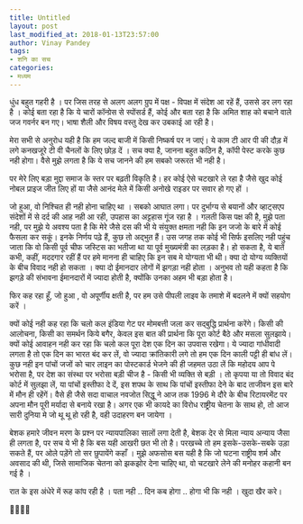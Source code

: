 ```yaml
---
title: Untitled
layout: post
last_modified_at: 2018-01-13T23:57:00
author: Vinay Pandey
tags:
- शनि का सच
categories:
- मध्यम
---
```

धुंध बहुत गहरी है । पर जिस तरह से अलग अलग ग्रुप में पक्ष - विपक्ष में संदेश आ रहें हैं, उससे डर लग रहा है । कोई बता रहा है कि ये चारों कॉन्ग्रेस से स्पोंसर्ड हैं, कोई और बता रहा है कि अमित शाह को बचाने वाले जज गवर्नर बन गए। भाषा शैली और विषय वस्तु देख कर उबकाई आ रही है।

मेरा सभी से अनुरोध यही  है कि हम जल्द बाजी में किसी निष्कर्ष पर न जाएं। ये काम टी आर पी की दौड़ में लगे कनखजूरे टी वी चैनलों के लिए छोड़ दें । सच क्या है, जानना बहुत कठिन है, कॉपी पेस्ट करके कुछ नही होगा। वैसे मुझे लगता है कि ये सच जानने की हम सबको जरूरत भी नही है। 

पर मेरे लिए बड़ा मुद्दा समाज के स्तर पर बढ़ती विकृति है। हर कोई ऐसे चटखारे ले रहा है जैसे खुद कोई नोबल प्राइज जीत लिए हों या जैसे आनंद मेले में किसी अनोखे राइडर पर सवार हो गए हों । 

जो हुआ, वो निश्चित ही नही होना चाहिए था । सबको आघात लगा। पर दुर्भाग्य से बयानों और व्हाट्सएप संदेशों में से दर्द की आह नही आ रही, उपहास का अट्टहास गूंज रहा है । गलती किस पक्ष की है, मुझे पता नही, पर मुझे ये अवश्य पता है कि मेरे जैसे दस की भी ये संयुक्त क्षमता नही कि इन जजो के बारे में कोई फैसला कर सकूं। इनके निर्णय पढ़े हैं, कुछ तो अद्भुत हैं। उस जगह तक कोई भी सिर्फ इसलिए नही पहुंच जाता कि वो किसी पूर्व चीफ जस्टिस का भतीजा  था या पूर्व मुख्यमंत्री का लड़का है। हो सकता है, ये बातें कभी, कहीं, मददगार रहीं हैं पर हमे मानना ही चाहिए कि इन सब मे योग्यता भी थी। क्या दो योग्य व्यक्तियों के बीच विवाद नही हो सकता । क्या दो ईमानदार लोगों में झगड़ा नही होता । अनुभव तो यही कहता है कि झगड़े की संभावना ईमानदारों में ज्यादा होती है, क्योंकि उनका अहम भी बड़ा होता है। 

फिर कह रहा हूँ, जो हुआ , वो अपूर्णीय क्षती है, पर हम उसे पीपली लाइव के तमाशे में बदलने  में क्यों सहयोग करें ।

क्यों कोई नही कह रहा कि चलो कल इंडिया गेट पर मोमबत्ती जला कर सद्बुद्धि प्रार्थना करेंगे। किसी की आलोचना, किसी का समर्थन किये बगैर, केवल इस बात की प्रार्थना कि पूरा कोर्ट बैठे और मसला सुलझाये। क्यों कोई आवाहन नही कर रहा कि चलो कल पूरा देश एक दिन का उपवास रखेगा। ये ज्यादा गांधीवादी लगता है तो एक दिन का भारत बंद कर लें,  वो ज्यादा क्रांतिकारी लगे तो हम एक दिन काली पट्टी ही बांध लें। कुछ नही इन पांचों जजों को चार लाइन का पोस्टकार्ड भेजने की ही जहमत उठा लें कि महोदय आप पे भरोसा है, पर देश का संस्था पर भरोसा बड़ी चीज है -  किसी भी व्यक्ति से बड़ी । तो कृपया या तो विवाद बंद कोर्ट में सुलझा लें, या पांचों इस्तीफा दे दें, इस शपथ के साथ कि पांचों इस्तीफा देने के बाद ताजीवन इस बारे में मौन ही रहेंगें। वैसे ही जैसे सदा वाचाल नवजोत सिद्धू ने आज तक 1996 मे दौरे के बीच रिटायरमेंट पर अपना मौन पूरी मर्यादा से बनाये रखा है। अगर एक भी कायदे का विरोध राष्ट्रीय चेतना के साथ हो, तो आज सारी दुनिया मे जो थू थू हो रही है, वही उदाहरण बन जायेगा । 

बेशक हमारे जीवन मरण के प्रश्न पर न्यायपालिका सालों लगा देती है, बेशक देर से मिला न्याय अन्याय जैसा ही लगता है, पर सच ये भी है कि बस यही आखरी छत भी तो है। परखच्चे तो हम इसके-उसके-सबके उड़ा सकते हैं, पर ओले पड़ेंगे तो सर छुपायेंगे कहाँ । मुझे अफसोस बस यही है कि जो घटना राष्ट्रीय शर्म और अवसाद की थी, जिसे सामाजिक चेतना को झकझोर देना चाहिए था, वो चटखारे लेने की मनोहर कहानी बन गई है । 

रात के इस अंधेरे में रूह कांप रही है । पता नही .. दिन कब होगा .. होगा भी कि नही । खुदा खैर करे।

🙏🙏🙏🙏



